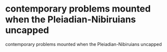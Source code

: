 # contemporary problems mounted when the Pleiadian-Nibiruians uncapped

contemporary problems mounted when the Pleiadian-Nibiruians uncapped